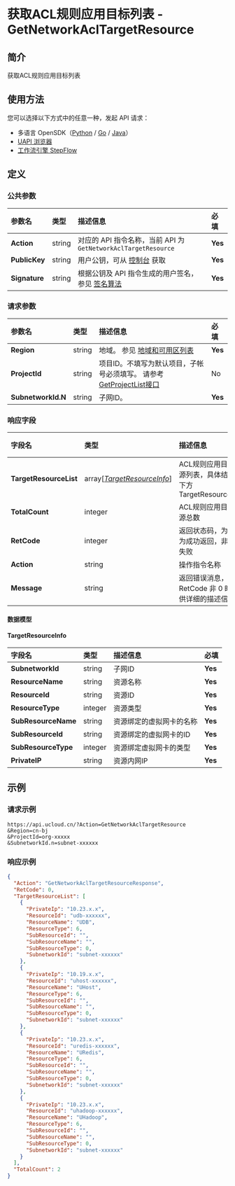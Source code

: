 # 获取ACL规则应用目标列表 - GetNetworkAclTargetResource

## 简介

获取ACL规则应用目标列表





## 使用方法

您可以选择以下方式中的任意一种，发起 API 请求：
- 多语言 OpenSDK（[Python](https://github.com/ucloud/ucloud-sdk-python3) / [Go](https://github.com/ucloud/ucloud-sdk-go) / [Java](https://github.com/ucloud/ucloud-sdk-java)）
- [UAPI 浏览器](https://console.ucloud.cn/uapi/detail?id=GetNetworkAclTargetResource)
- [工作流引擎 StepFlow](https://console.ucloud.cn/stepflow/manage/)

## 定义

### 公共参数

| 参数名 | 类型 | 描述信息 | 必填 |
|:---|:---|:---|:---|
| **Action**     | string  | 对应的 API 指令名称，当前 API 为 `GetNetworkAclTargetResource`                        | **Yes** |
| **PublicKey**  | string  | 用户公钥，可从 [控制台](https://console.ucloud.cn/uapi/apikey) 获取                                             | **Yes** |
| **Signature**  | string  | 根据公钥及 API 指令生成的用户签名，参见 [签名算法](api/summary/signature.md)  | **Yes** |

### 请求参数

| 参数名 | 类型 | 描述信息 | 必填 |
|:---|:---|:---|:---|
| **Region** | string | 地域。 参见 [地域和可用区列表](api/summary/regionlist) |**Yes**|
| **ProjectId** | string | 项目ID。不填写为默认项目，子帐号必须填写。 请参考[GetProjectList接口](api/summary/get_project_list) |No|
| **SubnetworkId.N** | string | 子网ID。 |**Yes**|

### 响应字段

| 字段名 | 类型 | 描述信息 | 必填 |
|:---|:---|:---|:---|
| **TargetResourceList** | array[[*TargetResourceInfo*](#TargetResourceInfo)] | ACL规则应用目标资源列表，具体结构见下方TargetResourceInfo |**Yes**|
| **TotalCount** | integer | ACL规则应用目标资源总数 |**Yes**|
| **RetCode** | integer | 返回状态码，为 0 则为成功返回，非 0 为失败 |**Yes**|
| **Action** | string | 操作指令名称 |**Yes**|
| **Message** | string | 返回错误消息，当 RetCode 非 0 时提供详细的描述信息 |No|

#### 数据模型


#### TargetResourceInfo

| 字段名 | 类型 | 描述信息 | 必填 |
|:---|:---|:---|:---|
| **SubnetworkId** | string | 子网ID |**Yes**|
| **ResourceName** | string | 资源名称 |**Yes**|
| **ResourceId** | string | 资源ID |**Yes**|
| **ResourceType** | integer | 资源类型 |**Yes**|
| **SubResourceName** | string | 资源绑定的虚拟网卡的名称 |**Yes**|
| **SubResourceId** | string | 资源绑定的虚拟网卡的ID |**Yes**|
| **SubResourceType** | integer | 资源绑定虚拟网卡的类型 |**Yes**|
| **PrivateIP** | string | 资源内网IP |**Yes**|

## 示例

### 请求示例
    
```
https://api.ucloud.cn/?Action=GetNetworkAclTargetResource
&Region=cn-bj
&ProjectId=org-xxxxx
&SubnetworkId.n=subnet-xxxxxx
```

### 响应示例
    
```json
{
  "Action": "GetNetworkAclTargetResourceResponse",
  "RetCode": 0,
  "TargetResourceList": [
    {
      "PrivateIp": "10.23.x.x",
      "ResourceId": "udb-xxxxxx",
      "ResourceName": "UDB",
      "ResourceType": 6,
      "SubResourceId": "",
      "SubResourceName": "",
      "SubResourceType": 0,
      "SubnetworkId": "subnet-xxxxxx"
    },
    {
      "PrivateIp": "10.19.x.x",
      "ResourceId": "uhost-xxxxxx",
      "ResourceName": "UHost",
      "ResourceType": 6,
      "SubResourceId": "",
      "SubResourceName": "",
      "SubResourceType": 0,
      "SubnetworkId": "subnet-xxxxxx"
    },
    {
      "PrivateIp": "10.23.x.x",
      "ResourceId": "uredis-xxxxxx",
      "ResourceName": "URedis",
      "ResourceType": 6,
      "SubResourceId": "",
      "SubResourceName": "",
      "SubResourceType": 0,
      "SubnetworkId": "subnet-xxxxxx"
    },
    {
      "PrivateIp": "10.23.x.x",
      "ResourceId": "uhadoop-xxxxxx",
      "ResourceName": "UHadoop",
      "ResourceType": 6,
      "SubResourceId": "",
      "SubResourceName": "",
      "SubResourceType": 0,
      "SubnetworkId": "subnet-xxxxxx"
    }
  ],
  "TotalCount": 2
}
```




